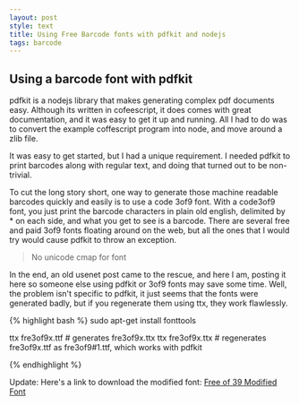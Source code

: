 ```yaml
---
layout: post
style: text
title: Using Free Barcode fonts with pdfkit and nodejs
tags: barcode
---
```


## Using a barcode font with pdfkit

pdfkit is a nodejs library that makes generating complex pdf documents easy. Although its written in cofeescript, it does comes with great documentation, and it was easy to get it up and running. All I had to do was to convert the example coffescript program into node, and move around a zlib file. 

It was easy to get started, but I had a unique requirement. I needed pdfkit to print barcodes along with regular text, and doing that turned out to be non-trivial.

To cut the long story short, one way to generate those machine readable barcodes quickly and easily is to use a code 3of9 font. With a code3of9 font, you just print the barcode characters in plain old english, delimited by * on each side, and what you get to see is a barcode. There are several free and paid 3of9 fonts floating around on the web, but all the ones that I would try would cause pdfkit to throw an exception.

> No unicode cmap for font

In the end, an old usenet post came to the rescue, and here I am, posting it here so someone else using pdfkit or 3of9 fonts may save some time. Well, the problem isn't specific to pdfkit, it just seems that the fonts were generated badly, but if you regenerate them using ttx, they work flawlessly.

{% highlight bash %}
sudo apt-get install fonttools

ttx fre3of9x.ttf  # generates fre3of9x.ttx
ttx fre3of9x.ttx  # regenerates fre3of9x.ttf as fre3of9#1.ttf, which works with pdfkit

{% endhighlight %}

Update: Here's a link to download the modified font: <a href="/img/f39.ttf">Free of 39 Modified Font </a>
